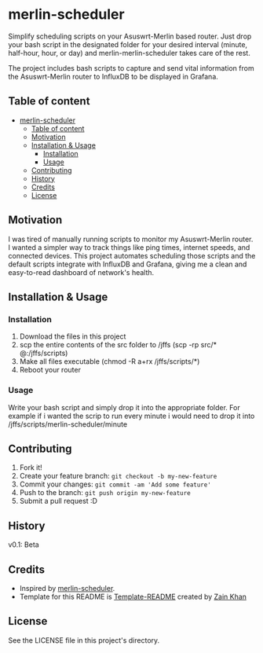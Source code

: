 # merlin-scheduler
Simplify scheduling scripts on your Asuswrt-Merlin based router. Just drop your bash script in the designated folder for your desired interval (minute, half-hour, hour, or day) and merlin-merlin-scheduler takes care of the rest.

The project includes bash scripts to capture and send vital information from the Asuswrt-Merlin router to InfluxDB to be displayed in Grafana.

## Table of content
- [merlin-scheduler](#merlin-scheduler)
  - [Table of content](#table-of-content)
  - [Motivation](#motivation)
  - [Installation \& Usage](#installation--usage)
    - [Installation](#installation)
    - [Usage](#usage)
  - [Contributing](#contributing)
  - [History](#history)
  - [Credits](#credits)
  - [License](#license)

## Motivation
I was tired of manually running scripts to monitor my Asuswrt-Merlin router. I wanted a simpler way to track things like ping times, internet speeds, and connected devices. This project automates scheduling those scripts and the default scripts integrate with InfluxDB and Grafana, giving me a clean and easy-to-read dashboard of network's health.

## Installation & Usage

### Installation
1. Download the files in this project
2. scp the entire contents of the src folder to /jffs (scp -rp src/* <router username>@<IP to router>:/jffs/scripts)
3. Make all files executable (chmod -R a+rx /jffs/scripts/*)
4. Reboot your router

### Usage
Write your bash script and simply drop it into the appropriate folder. For example if i wanted the scrip to run every minute i would need to drop it into /jffs/scripts/merlin-scheduler/minute

## Contributing
1. Fork it!
2. Create your feature branch: `git checkout -b my-new-feature`
3. Commit your changes: `git commit -am 'Add some feature'`
4. Push to the branch: `git push origin my-new-feature`
5. Submit a pull request :D

## History
v0.1: Beta

## Credits
- Inspired by <a href="https://github.com/gitzain/merlin-scheduler">merlin-scheduler</a>.
- Template for this README is <a href="https://github.com/gitzain/template-README">Template-README</a> created by <a href="https://iamzain.com">Zain Khan</a>

## License
See the LICENSE file in this project's directory.